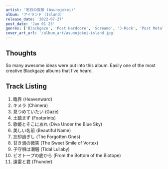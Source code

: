 ```yaml
---
artist: '明日の叙景 (Asunojokei)'
album: 'アイランド (Island)'
release_date: '2022-07-27'
post_date: 'Jan 01 23'
genres: ['Blackgaze', 'Post Hardcore', 'Screamo', 'J-Rock', 'Post Metal']
cover_art_url: '/album_art/asunojokei-island.jpg'
---
```


## Thoughts

So many awesome ideas were put into this album. Easily one of the most creative Blackgaze albums that I've heard.

## Track Listing

1. 臨界 (Heavenward)
2. キメラ (Chimera)
3. 見つめていたい (Gaze)
4. 土踏まず (Footprints)
5. 歌姫とそこにあれ (Diva Under the Blue Sky)
6. 美しい名前 (Beautiful Name)
7. 忘却過ぎし (The Forgotten Ones)
8. 甘き渦の微笑 (The Sweet Smile of Vortex)
9. 子守唄は潮騒 (Tidal Lullaby)
10. ビオトープの底から (From the Bottom of the Biotope)
11. 遠雷と君 (Thunder)
